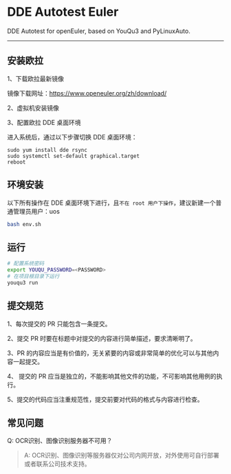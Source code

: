 # DDE Autotest Euler

DDE Autotest for openEuler, based on YouQu3 and PyLinuxAuto.

----------------------

## 安装欧拉

1、下载欧拉最新镜像

镜像下载网址：https://www.openeuler.org/zh/download/

2、虚拟机安装镜像

3、配置欧拉 DDE 桌面环境

进入系统后，通过以下步骤切换 DDE 桌面环境：

```shell
sudo yum install dde rsync
sudo systemctl set-default graphical.target
reboot
```

## 环境安装

以下所有操作在 DDE 桌面环境下进行，且`不在 root 用户下操作`，建议新建一个普通管理员用户：uos

```bash
bash env.sh
```

## 运行

```bash
# 配置系统密码
export YOUQU_PASSWORD=<PASSWORD>
# 在项目根目录下运行
youqu3 run
```

## 提交规范

1、每次提交的 PR 只能包含一条提交。

2、提交 PR 时要在标题中对提交的内容进行简单描述，要求清晰明了。

3、PR 的内容应当是有价值的，无关紧要的内容或非常简单的优化可以与其他内容一起提交。

4、 提交的 PR 应当是独立的，不能影响其他文件的功能，不可影响其他用例的执行。

5、提交的代码应当注重规范性，提交前要对代码的格式与内容进行检查。

## 常见问题
Q: OCR识别、图像识别服务器不可用？

> A: OCR识别、图像识别等服务器仅对公司内网开放，对外使用可自行部署或者联系公司技术支持。